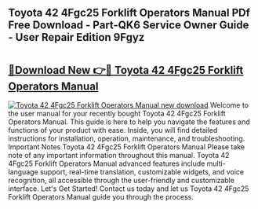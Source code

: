 ## Toyota 42 4Fgc25 Forklift Operators Manual PDf Free Download - Part-QK6 Service Owner Guide - User Repair Edition 9Fgyz

# <h2><a href="http://bc55748.oget.top/?id=Toyota+42+4Fgc25+Forklift+Operators+Manual">🔗Download New 👉🔴 Toyota 42 4Fgc25 Forklift Operators Manual</a></h2>

[![Toyota 42 4Fgc25 Forklift Operators Manual new download](https://i.imgur.com/5g1atiW.png)](http://bc55748.oget.top/?id=Toyota+42+4Fgc25+Forklift+Operators+Manual)
Welcome to the user manual for your recently bought Toyota 42 4Fgc25 Forklift Operators Manual. This guide is here to help you navigate the features and functions of your product with ease. Inside, you will find detailed instructions for installation, operation, maintenance, and troubleshooting. Important Notes Toyota 42 4Fgc25 Forklift Operators Manual Please take note of any important information throughout this manual. Toyota 42 4Fgc25 Forklift Operators Manual advanced features include multi-language support, real-time translation, customizable widgets, and voice recognition, all accessible through the user-friendly and customizable interface. Let's Get Started! Contact us today and let us Toyota 42 4Fgc25 Forklift Operators Manual guide you through the process.
